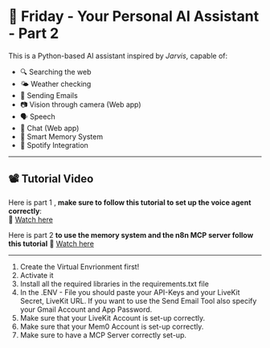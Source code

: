 # 🧠 Friday - Your Personal AI Assistant - Part 2

This is a Python-based AI assistant inspired by *Jarvis*, capable of:

- 🔍 Searching the web  
- 🌤️ Weather checking
- 📨 Sending Emails 
- 📷 Vision through camera (Web app)
- 🗣️ Speech
- 📝 Chat (Web app) 
- 🧠 Smart Memory System
- 🎵 Spotify Integration


---

## 📽️ Tutorial Video

Here is part 1 , **make sure to follow this tutorial to set up the voice agent correctly**:  
🎥 [Watch here](https://youtu.be/An4NwL8QSQ4?si=v1dNDDonmpCG1Els)

Here is part 2 **to use the memory system and the n8n MCP server follow this tutorial**
🎥 [Watch here](https://www.youtube.com/watch?v=gqmSKEUpRv8&ab_channel=Thanh-yDavidNguyen)


---
1. Create the Virtual Envrionment first!
2. Activate it
3. Install all the required libraries in the requirements.txt file
4. In the .ENV - File you should paste your API-Keys and your LiveKit Secret, LiveKit URL.
   If you want to use the Send Email Tool also specify your Gmail Account and App Password. 
5. Make sure that your LiveKit Account is set-up correctly. 
6. Make sure that your Mem0 Account is set-up correctly.
7. Make sure to have a MCP Server correctly set-up.

